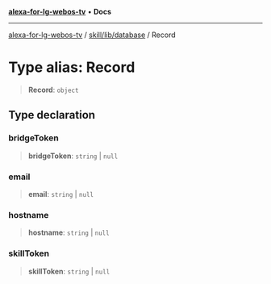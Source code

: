 [**alexa-for-lg-webos-tv**](../../../../README.md) • **Docs**

***

[alexa-for-lg-webos-tv](../../../../modules.md) / [skill/lib/database](../README.md) / Record

# Type alias: Record

> **Record**: `object`

## Type declaration

### bridgeToken

> **bridgeToken**: `string` \| `null`

### email

> **email**: `string` \| `null`

### hostname

> **hostname**: `string` \| `null`

### skillToken

> **skillToken**: `string` \| `null`
